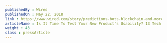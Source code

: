 ```yaml
---
publishedBy : Wired
publishedOn : May 22, 2018
link : https://www.wired.com/story/predictions-bots-blockchain-and-more/
articleName : Is It Time To Test Your New Product's Usability? 13 Tech Experts Weigh In
weight : 43 
class : pressArticle
---
```

